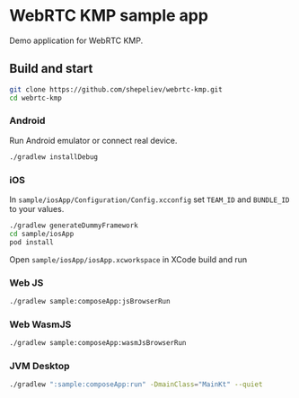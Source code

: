 # WebRTC KMP sample app

Demo application for WebRTC KMP.

## Build and start

```bash
git clone https://github.com/shepeliev/webrtc-kmp.git
cd webrtc-kmp
```

### Android

Run Android emulator or connect real device.

```bash
./gradlew installDebug
```

### iOS
In `sample/iosApp/Configuration/Config.xcconfig` set `TEAM_ID` and `BUNDLE_ID` to your values.

```bash
./gradlew generateDummyFramework
cd sample/iosApp
pod install
```

Open `sample/iosApp/iosApp.xcworkspace` in XCode build and run

### Web JS

```bash
./gradlew sample:composeApp:jsBrowserRun 
```

### Web WasmJS

```bash
./gradlew sample:composeApp:wasmJsBrowserRun 
```

### JVM Desktop

```bash
./gradlew ":sample:composeApp:run" -DmainClass="MainKt" --quiet
```
